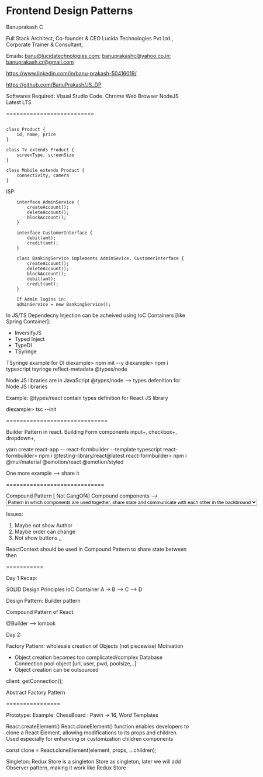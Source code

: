 # Frontend Design Patterns
Banuprakash C

Full Stack Architect,
Co-founder & CEO Lucida Technologies Pvt Ltd.,
Corporate Trainer & Consultant,

Emails: banu@lucidatechnologies.com; banuprakashc@yahoo.co.in; banuprakash.cr@gmail.com

https://www.linkedin.com/in/banu-prakash-50416019/

https://github.com/BanuPrakash/JS_DP

Softwares Required:
Visual Studio Code.
Chrome Web Browser
NodeJS Latest LTS

==========================

```

class Product {
    id, name, price
}

class Tv extends Product {
    screenType, screenSize
}

class Mobile extends Product {
    connectivity, camera
}

```

ISP:

```
    interface AdminService {
        createAccount();
        deleteAccount();
        blockAccount();
    }

    interface CustomerInterface {
        debit(amt);
        credit(amt);
    }

    class BankingService implements AdminSevice, CustomerInterface {
        createAccount();
        deleteAccount();
        blockAccount();
        debit(amt);
        credit(amt);
    }

    If Admin logins in:
    adminService = new BankingService();

```

In JS/TS Dependecny Injection can be acheived using IoC Containers [like Spring Container]:
* InversifyJS
* Typed Inject
* TypeDI
* TSyringe

TSyringe example for DI
diexample> npm init --y
diexample> npm i typescript tsyringe reflect-metadata @types/node

Node JS libraries are in JavaScript
@types/node --> types defenition for Node JS libraries

Example:
@types/react contain types definition for React JS library

diexample> tsc --init

==============================

Builder Pattern in react.
Building Form components
input+, checkbox+, dropdown+, 

yarn create react-app -- react-formbuilder --template typescript
react-formbuilder> npm i @testing-library/react@latest
react-formbuilder> npm i @mui/material @emotion/react @emotion/styled

One more example --> share it 

=============================

Compound Pattern  [ Not GangOf4]
Compound components --> <select> <option>
Pattern in which components are used together, share state and communicate with each other in the backbround

Issues:
1) Maybe not show Author
2) Maybe order can change
3) Not show buttons ,,

ReactContext should be used in Compound Pattern  to share state between then

===========

Day 1 Recap:

SOLID Design Principles
IoC Container
A -> B --> C --> D

Design Pattern: Builder pattern

Compound Pattern of React

@Builder --> lombok

Day 2:

Factory Pattern: wholesale creation of Objects (not piecewise)
Motivation
* Object creation becomes too complicated/complex
 Database Connection pool object [url, user, pwd, poolsize,..]
* Object creation can be outsourced

client: getConnection();

Abstract Factory Pattern

================

Prototype: 
Example: ChessBoard : Pawn -> 16, Word Templates

React.createElement()
React.cloneElement() function enables developers to clone a React Element. allowing modifications to its props and children. Used especially for enhancing or customization children components

const clone = React.cloneElement(element, props, ...children);

Singleton: Redux Store is a singleton
Store as singleton, later we will add Observer pattern, making it work like Redux Store


